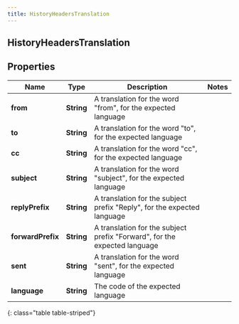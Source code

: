 ```yaml
---
title: HistoryHeadersTranslation
---
```

## HistoryHeadersTranslation


## Properties

| Name | Type | Description | Notes |
| ------------ | ------------- | ------------- | ------------- |
| **from** | <!----><!---->**String**<!----> | A translation for the word \"from\", for the expected language |  |
| **to** | <!----><!---->**String**<!----> | A translation for the word \"to\", for the expected language |  |
| **cc** | <!----><!---->**String**<!----> | A translation for the word \"cc\", for the expected language |  |
| **subject** | <!----><!---->**String**<!----> | A translation for the word \"subject\", for the expected language |  |
| **replyPrefix** | <!----><!---->**String**<!----> | A translation for the subject prefix \"Reply\", for the expected language |  |
| **forwardPrefix** | <!----><!---->**String**<!----> | A translation for the subject prefix \"Forward\", for the expected language |  |
| **sent** | <!----><!---->**String**<!----> | A translation for the word \"sent\", for the expected language |  |
| **language** | <!----><!---->**String**<!----> | The code of the expected language |  |
{: class="table table-striped"}



